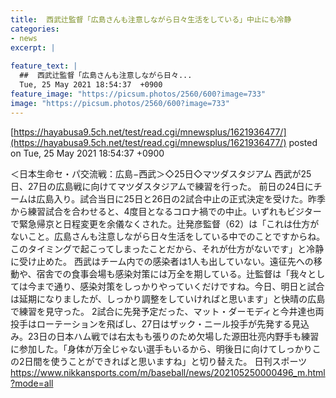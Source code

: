 ```yaml
---
title:  西武辻監督「広島さんも注意しながら日々生活をしている」中止にも冷静  
categories:
- news
excerpt: |
  
feature_text: |
  ##  西武辻監督「広島さんも注意しながら日々...
  Tue, 25 May 2021 18:54:37  +0900
feature_image: "https://picsum.photos/2560/600?image=733"
image: "https://picsum.photos/2560/600?image=733"
---
```


[https://hayabusa9.5ch.net/test/read.cgi/mnewsplus/1621936477/](https://hayabusa9.5ch.net/test/read.cgi/mnewsplus/1621936477/)
posted on Tue, 25 May 2021 18:54:37  +0900

<!--more-->

＜日本生命セ・パ交流戦：広島−西武＞◇25日◇マツダスタジアム 西武が25日、27日の広島戦に向けてマツダスタジアムで練習を行った。 前日の24日にチームは広島入り。試合当日に25日と26日の2試合中止の正式決定を受けた。昨季から練習試合を合わせると、4度目となるコロナ禍での中止。いずれもビジターで緊急帰京と日程変更を余儀なくされた。辻発彦監督（62）は「これは仕方がないこと。広島さんも注意しながら日々生活をしている中でのことですからね。このタイミングで起こってしまったことだから、それが仕方がないです」と冷静に受け止めた。 西武はチーム内での感染者は1人も出していない。遠征先への移動や、宿舎での食事会場も感染対策には万全を期している。辻監督は「我々としては今まで通り、感染対策をしっかりやっていくだけですね。今日、明日と試合は延期になりましたが、しっかり調整をしていければと思います」と快晴の広島で練習を見守った。 2試合に先発予定だった、マット・ダーモディと今井達也両投手はローテーションを飛ばし、27日はザック・ニール投手が先発する見込み。23日の日本ハム戦では右太もも張りのため欠場した源田壮亮内野手も練習に参加した。「身体が万全じゃない選手もいるから、明後日に向けてしっかりこの2日間を使うことができればと思いますね」と切り替えた。 日刊スポーツ https://www.nikkansports.com/m/baseball/news/202105250000496_m.html?mode=all
